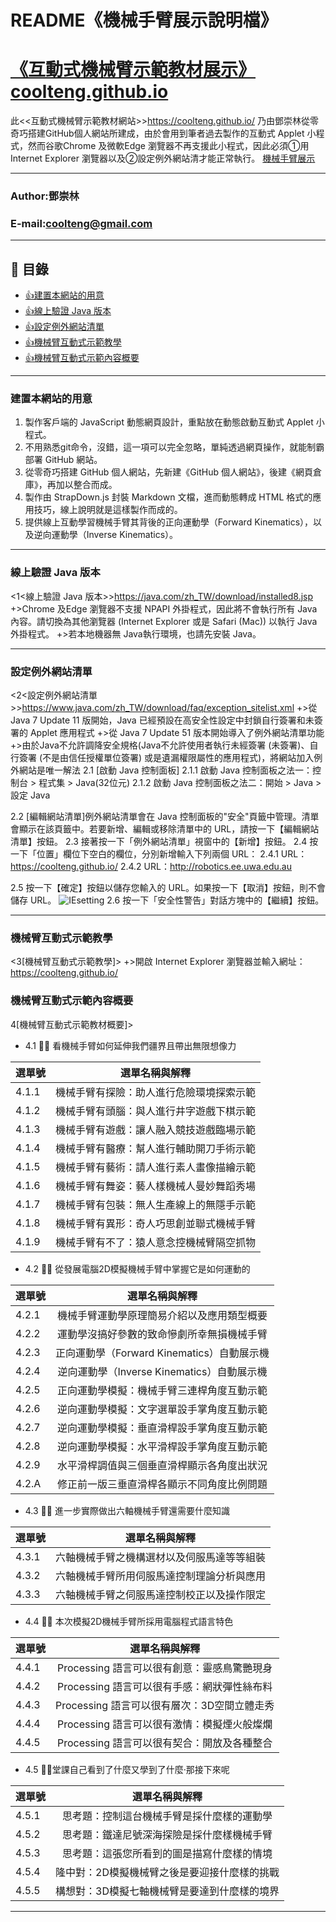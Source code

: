 README《機械手臂展示說明檔》
====
# [《互動式機械臂示範教材展示》](https://coolteng.github.io/)[coolteng.github.io](https://coolteng.github.io/)

此<<互動式機械臂示範教材網站>>https://coolteng.github.io/ 乃由鄧崇林從零奇巧搭建GitHub個人網站所建成，由於會用到筆者過去製作的互動式 Applet 小程式，然而谷歌Chrome 及微軟Edge 瀏覽器不再支援此小程式，因此必須①用 Internet Explorer 瀏覽器以及②設定例外網站清才能正常執行。
[機械手臂展示](https://coolteng.github.io/)
****
### Author:鄧崇林
### E-mail:coolteng@gmail.com
****
## 🏁 目錄
* [👍建置本網站的用意](#建置本網站的用意)
* [👍線上驗證 Java 版本](#clteng)
* [👍設定例外網站清單](#設定例外網站清單)
* [👍機械臂互動式示範教學](#機械臂互動式示範教學)
* [👍機械臂互動式示範內容概要](#機械臂互動式示範內容概要)
------

### 建置本網站的用意
1. 製作客戶端的 JavaScript 動態網頁設計，重點放在動態啟動互動式 Applet 小程式。
2. 不用熟悉git命令，沒錯，這一項可以完全忽略，單純透過網頁操作，就能制霸部署 GitHub 網站。
3. 從零奇巧搭建 GitHub 個人網站，先新建《GitHub 個人網站》，後建《網頁倉庫》，再加以整合而成。
4. 製作由 StrapDown.js 封裝 Markdown 文檔，進而動態轉成 HTML 格式的應用技巧，線上說明就是這樣製作而成的。
5. 提供線上互動學習機械手臂其背後的正向運動學（Forward Kinematics），以及逆向運動學（Inverse Kinematics）。

------
<h3 id="clteng">線上驗證 Java 版本</h3> 

<1<線上驗證 Java 版本>>https://java.com/zh_TW/download/installed8.jsp
+>Chrome 及Edge 瀏覽器不支援 NPAPI 外掛程式，因此將不會執行所有 Java 內容。請切換為其他瀏覽器 (Internet Explorer 或是 Safari (Mac)) 以執行 Java 外掛程式。
+>若本地機器無 Java執行環境，也請先安裝 Java。

------
### 設定例外網站清單
<2<設定例外網站清單>>https://www.java.com/zh_TW/download/faq/exception_sitelist.xml
+>從 Java 7 Update 11 版開始，Java 已經預設在高安全性設定中封鎖自行簽署和未簽署的 Applet 應用程式
+>從 Java 7 Update 51 版本開始導入了例外網站清單功能
+>由於Java不允許調降安全規格(Java不允許使用者執行未經簽署 (未簽署)、自行簽署 (不是由信任授權單位簽署) 或是遺漏權限屬性的應用程式)，將網站加入例外網站是唯一解法
2.1 [啟動 Java 控制面板]
2.1.1 啟動 Java 控制面板之法一：控制台 > 程式集 > Java(32位元)
2.1.2 啟動 Java 控制面板之法二：開始 > Java > 設定 Java

2.2 [編輯網站清單]例外網站清單會在 Java 控制面板的"安全"頁籤中管理。清單會顯示在該頁籤中。若要新增、編輯或移除清單中的 URL，請按一下【編輯網站清單】按鈕。
2.3 接著按一下「例外網站清單」視窗中的【新增】按鈕。
2.4 按一下「位置」欄位下空白的欄位，分別新增輸入下列兩個 URL：
2.4.1 URL：https://coolteng.github.io/
2.4.2 URL：http://robotics.ee.uwa.edu.au

2.5 按一下【確定】按鈕以儲存您輸入的 URL。如果按一下【取消】按鈕，則不會儲存 URL。
![IEsetting](https://coolteng.github.io/myPage/gif/JavaSafedUrlSetting.PNG "")
2.6 按一下「安全性警告」對話方塊中的【繼續】按鈕。

------
### 機械臂互動式示範教學
<3[機械臂互動式示範教學]>
+>開啟 Internet Explorer 瀏覽器並輸入網址：https://coolteng.github.io/


### 機械臂互動式示範內容概要

4[機械臂互動式示範教材概要]>
- 4.1 👍🏽 看機械手臂如何延伸我們疆界且帶出無限想像力

| 選單號 | 選單名稱與解釋  |
| ------------ |:---------------:|
| 4.1.1 | 機械手臂有探險：助人進行危險環境探索示範| 
| 4.1.2 | 機械手臂有頭腦：與人進行井字遊戲下棋示範| 
| 4.1.3 | 機械手臂有遊戲：讓人融入競技遊戲臨場示範| 
| 4.1.4 | 機械手臂有醫療：幫人進行輔助開刀手術示範| 
| 4.1.5 | 機械手臂有藝術：請人進行素人畫像描繪示範| 
| 4.1.6 | 機械手臂有舞姿：藝人樣機械人曼妙舞蹈秀場| 
| 4.1.7 | 機械手臂有包裝：無人生產線上的無隱手示範| 
| 4.1.8 | 機械手臂有異形：奇人巧思創並聯式機械手臂| 
| 4.1.9 | 機械手臂有不了：猿人意念控機械臂隔空抓物| 

- 4.2 👍🏽 從發展電腦2D模擬機械手臂中掌握它是如何運動的

| 選單號 |  選單名稱與解釋  |
| ------ |:---------------:|
| 4.2.1 | 機械手臂運動學原理簡易介紹以及應用類型概要| 
| 4.2.2 | 運動學沒搞好參數的致命慘劇所幸無損機械手臂| 
| 4.2.3 | 正向運動學（Forward Kinematics）自動展示機| 
| 4.2.4 | 逆向運動學（Inverse Kinematics）自動展示機| 
| 4.2.5 | 正向運動學模擬：機械手臂三連桿角度互動示範| 
| 4.2.6 | 逆向運動學模擬：文字選單設手掌角度互動示範| 
| 4.2.7 | 逆向運動學模擬：垂直滑桿設手掌角度互動示範| 
| 4.2.8 | 逆向運動學模擬：水平滑桿設手掌角度互動示範| 
| 4.2.9 | 水平滑桿調值與三個垂直滑桿顯示各角度出狀況| 
| 4.2.A | 修正前一版三垂直滑桿各顯示不同角度比例問題| 

- 4.3 👍🏽 進一步實際做出六軸機械手臂還需要什麼知識

| 選單號 |   選單名稱與解釋  |
| ------ | :---------------:|
| 4.3.1 | 六軸機械手臂之機構選材以及伺服馬達等等組裝| 
| 4.3.2 | 六軸機械手臂所用伺服馬達控制理論分析與應用| 
| 4.3.3 | 六軸機械手臂之伺服馬達控制校正以及操作限定| 

- 4.4 👍🏽 本次模擬2D機械手臂所採用電腦程式語言特色

| 選單號 |   選單名稱與解釋  |
| ------ | :---------------:|
| 4.4.1 | Processing 語言可以很有創意：靈感鳥驚艷現身| 
| 4.4.2 | Processing 語言可以很有手感：網狀彈性絲布料| 
| 4.4.3 | Processing 語言可以很有層次：3D空間立體走秀| 
| 4.4.4 | Processing 語言可以很有激情：模擬煙火般燦爛| 
| 4.4.5 | Processing 語言可以很有契合：開放及各種整合| 

- 4.5 👍🏽堂課自己看到了什麼又學到了什麼‧那接下來呢

| 選單號 | 選單名稱與解釋  |
| ------ |:---------------:|
| 4.5.1 | 思考題：控制這台機械手臂是採什麼樣的運動學| 
| 4.5.2 | 思考題：鐵達尼號深海探險是採什麼樣機械手臂| 
| 4.5.3 | 思考題：這張您所看到的圖是描寫什麼樣的情境| 
| 4.5.4 | 隆中對：2D模擬機械臂之後是要迎接什麼樣的挑戰| 
| 4.5.5 | 構想對：3D模擬七軸機械臂是要達到什麼樣的境界| 

----
